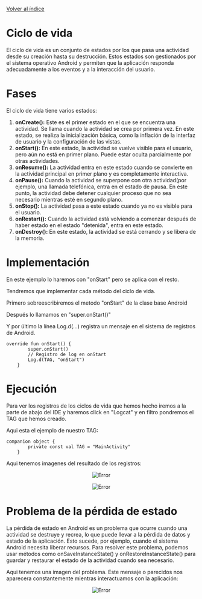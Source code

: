 [Volver al índice](https://github.com/FernandoJosePereiraSalvador/Comptador/tree/main#readme)

# Ciclo de vida
El ciclo de vida es un conjunto de estados por los que pasa una actividad desde su creación hasta su destrucción. Estos estados son gestionados por el sistema operativo Android y permiten que la aplicación responda adecuadamente a los eventos y a la interacción del usuario.

# Fases
El ciclo de vida tiene varios estados:
1. __onCreate():__ Este es el primer estado en el que se encuentra una actividad. Se llama cuando la actividad se crea por primera vez. En este estado, se realiza la inicialización básica, como la inflación de la interfaz de usuario y la configuración de las vistas.
2. __onStart():__ En este estado, la actividad se vuelve visible para el usuario, pero aún no está en primer plano. Puede estar oculta parcialmente por otras actividades.
3. __onResume():__ La actividad entra en este estado cuando se convierte en la actividad principal en primer plano y es completamente interactiva.
4. __onPause():__ Cuando la actividad se superpone con otra actividad(por ejemplo, una llamada telefónica, entra en el estado de pausa. En este punto, la actividad debe detener cualquier proceso que no sea necesario mientras esté en segundo plano.
5. __onStop():__ La actividad pasa a este estado cuando ya no es visible para el usuario.
6. __onRestart():__ Cuando la actividad está volviendo a comenzar después de haber estado en el estado "detenida", entra en este estado.
7. __onDestroy():__ En este estado, la actividad se está cerrando y se libera de la memoria.

# Implementación
En este ejemplo lo haremos con "onStart" pero se aplica con el resto.

Tendremos que implementar cada método del ciclo de vida.

Primero sobreescribiremos el metodo "onStart" de la clase base Android

Después lo llamamos en "super.onStart()"

Y por último la línea Log.d(...) registra un mensaje en el sistema de registros de Android.
```
override fun onStart() {
        super.onStart()
        // Registro de log en onStart
        Log.d(TAG, "onStart")
    }
```

# Ejecución
Para ver los registros de los ciclos de vida que hemos hecho iremos a la parte de abajo del IDE y haremos click en "Logcat" y en filtro pondremos el TAG que hemos creado.

Aqui esta el ejemplo de nuestro TAG:
```
companion object {
        private const val TAG = "MainActivity"
    }
```

Aqui tenemos imagenes del resultado de los registros:

<p align="center">
  <img src="https://github.com/FernandoJosePereiraSalvador/Comptador/blob/main/memoria/imagenes/02/registro1.PNG" alt="Error">
</p>

<p align="center">
  <img src="https://github.com/FernandoJosePereiraSalvador/Comptador/blob/main/memoria/imagenes/02/registro2.PNG" alt="Error">
</p>

# Problema de la pérdida de estado
La pérdida de estado en Android es un problema que ocurre cuando una actividad se destruye y recrea, lo que puede llevar a la pérdida de datos y estado de la aplicación. Esto sucede, por ejemplo, cuando el sistema Android necesita liberar recursos. Para resolver este problema, podemos usar métodos como onSaveInstanceState() y onRestoreInstanceState() para guardar y restaurar el estado de la actividad cuando sea necesario.

Aqui tenemos una imagen del problema. Este mensaje o parecidos nos aparecera constantemente mientras interactuamos con la aplicación:

<p align="center">
  <img src="https://github.com/FernandoJosePereiraSalvador/Comptador/blob/main/memoria/imagenes/02/perdida%20estado.PNG" alt="Error">
</p>


